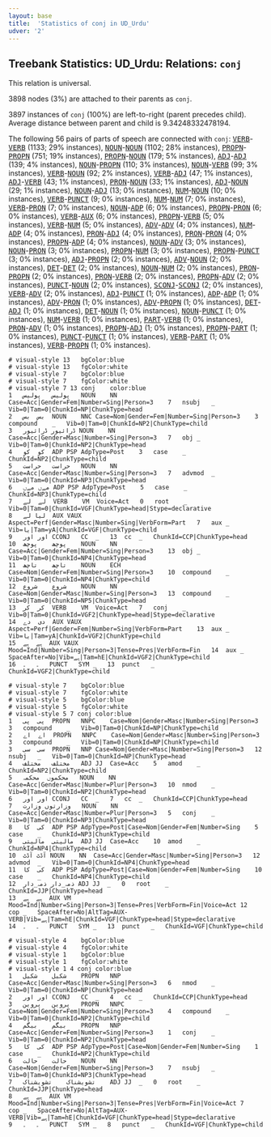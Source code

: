```yaml
---
layout: base
title:  'Statistics of conj in UD_Urdu'
udver: '2'
---
```


## Treebank Statistics: UD_Urdu: Relations: `conj`

This relation is universal.

3898 nodes (3%) are attached to their parents as `conj`.

3897 instances of `conj` (100%) are left-to-right (parent precedes child).
Average distance between parent and child is 9.34248332478194.

The following 56 pairs of parts of speech are connected with `conj`: <tt><a href="ur-pos-VERB.html">VERB</a></tt>-<tt><a href="ur-pos-VERB.html">VERB</a></tt> (1133; 29% instances), <tt><a href="ur-pos-NOUN.html">NOUN</a></tt>-<tt><a href="ur-pos-NOUN.html">NOUN</a></tt> (1102; 28% instances), <tt><a href="ur-pos-PROPN.html">PROPN</a></tt>-<tt><a href="ur-pos-PROPN.html">PROPN</a></tt> (751; 19% instances), <tt><a href="ur-pos-PROPN.html">PROPN</a></tt>-<tt><a href="ur-pos-NOUN.html">NOUN</a></tt> (179; 5% instances), <tt><a href="ur-pos-ADJ.html">ADJ</a></tt>-<tt><a href="ur-pos-ADJ.html">ADJ</a></tt> (139; 4% instances), <tt><a href="ur-pos-NOUN.html">NOUN</a></tt>-<tt><a href="ur-pos-PROPN.html">PROPN</a></tt> (110; 3% instances), <tt><a href="ur-pos-NOUN.html">NOUN</a></tt>-<tt><a href="ur-pos-VERB.html">VERB</a></tt> (99; 3% instances), <tt><a href="ur-pos-VERB.html">VERB</a></tt>-<tt><a href="ur-pos-NOUN.html">NOUN</a></tt> (92; 2% instances), <tt><a href="ur-pos-VERB.html">VERB</a></tt>-<tt><a href="ur-pos-ADJ.html">ADJ</a></tt> (47; 1% instances), <tt><a href="ur-pos-ADJ.html">ADJ</a></tt>-<tt><a href="ur-pos-VERB.html">VERB</a></tt> (43; 1% instances), <tt><a href="ur-pos-PRON.html">PRON</a></tt>-<tt><a href="ur-pos-NOUN.html">NOUN</a></tt> (33; 1% instances), <tt><a href="ur-pos-ADJ.html">ADJ</a></tt>-<tt><a href="ur-pos-NOUN.html">NOUN</a></tt> (29; 1% instances), <tt><a href="ur-pos-NOUN.html">NOUN</a></tt>-<tt><a href="ur-pos-ADJ.html">ADJ</a></tt> (13; 0% instances), <tt><a href="ur-pos-NUM.html">NUM</a></tt>-<tt><a href="ur-pos-NOUN.html">NOUN</a></tt> (10; 0% instances), <tt><a href="ur-pos-VERB.html">VERB</a></tt>-<tt><a href="ur-pos-PUNCT.html">PUNCT</a></tt> (9; 0% instances), <tt><a href="ur-pos-NUM.html">NUM</a></tt>-<tt><a href="ur-pos-NUM.html">NUM</a></tt> (7; 0% instances), <tt><a href="ur-pos-VERB.html">VERB</a></tt>-<tt><a href="ur-pos-PRON.html">PRON</a></tt> (7; 0% instances), <tt><a href="ur-pos-NOUN.html">NOUN</a></tt>-<tt><a href="ur-pos-ADP.html">ADP</a></tt> (6; 0% instances), <tt><a href="ur-pos-PROPN.html">PROPN</a></tt>-<tt><a href="ur-pos-PRON.html">PRON</a></tt> (6; 0% instances), <tt><a href="ur-pos-VERB.html">VERB</a></tt>-<tt><a href="ur-pos-AUX.html">AUX</a></tt> (6; 0% instances), <tt><a href="ur-pos-PROPN.html">PROPN</a></tt>-<tt><a href="ur-pos-VERB.html">VERB</a></tt> (5; 0% instances), <tt><a href="ur-pos-VERB.html">VERB</a></tt>-<tt><a href="ur-pos-NUM.html">NUM</a></tt> (5; 0% instances), <tt><a href="ur-pos-ADV.html">ADV</a></tt>-<tt><a href="ur-pos-ADV.html">ADV</a></tt> (4; 0% instances), <tt><a href="ur-pos-NUM.html">NUM</a></tt>-<tt><a href="ur-pos-ADP.html">ADP</a></tt> (4; 0% instances), <tt><a href="ur-pos-PRON.html">PRON</a></tt>-<tt><a href="ur-pos-ADJ.html">ADJ</a></tt> (4; 0% instances), <tt><a href="ur-pos-PRON.html">PRON</a></tt>-<tt><a href="ur-pos-PRON.html">PRON</a></tt> (4; 0% instances), <tt><a href="ur-pos-PROPN.html">PROPN</a></tt>-<tt><a href="ur-pos-ADP.html">ADP</a></tt> (4; 0% instances), <tt><a href="ur-pos-NOUN.html">NOUN</a></tt>-<tt><a href="ur-pos-ADV.html">ADV</a></tt> (3; 0% instances), <tt><a href="ur-pos-NOUN.html">NOUN</a></tt>-<tt><a href="ur-pos-PRON.html">PRON</a></tt> (3; 0% instances), <tt><a href="ur-pos-PROPN.html">PROPN</a></tt>-<tt><a href="ur-pos-NUM.html">NUM</a></tt> (3; 0% instances), <tt><a href="ur-pos-PROPN.html">PROPN</a></tt>-<tt><a href="ur-pos-PUNCT.html">PUNCT</a></tt> (3; 0% instances), <tt><a href="ur-pos-ADJ.html">ADJ</a></tt>-<tt><a href="ur-pos-PROPN.html">PROPN</a></tt> (2; 0% instances), <tt><a href="ur-pos-ADV.html">ADV</a></tt>-<tt><a href="ur-pos-NOUN.html">NOUN</a></tt> (2; 0% instances), <tt><a href="ur-pos-DET.html">DET</a></tt>-<tt><a href="ur-pos-DET.html">DET</a></tt> (2; 0% instances), <tt><a href="ur-pos-NOUN.html">NOUN</a></tt>-<tt><a href="ur-pos-NUM.html">NUM</a></tt> (2; 0% instances), <tt><a href="ur-pos-PRON.html">PRON</a></tt>-<tt><a href="ur-pos-PROPN.html">PROPN</a></tt> (2; 0% instances), <tt><a href="ur-pos-PRON.html">PRON</a></tt>-<tt><a href="ur-pos-VERB.html">VERB</a></tt> (2; 0% instances), <tt><a href="ur-pos-PROPN.html">PROPN</a></tt>-<tt><a href="ur-pos-ADV.html">ADV</a></tt> (2; 0% instances), <tt><a href="ur-pos-PUNCT.html">PUNCT</a></tt>-<tt><a href="ur-pos-NOUN.html">NOUN</a></tt> (2; 0% instances), <tt><a href="ur-pos-SCONJ.html">SCONJ</a></tt>-<tt><a href="ur-pos-SCONJ.html">SCONJ</a></tt> (2; 0% instances), <tt><a href="ur-pos-VERB.html">VERB</a></tt>-<tt><a href="ur-pos-ADV.html">ADV</a></tt> (2; 0% instances), <tt><a href="ur-pos-ADJ.html">ADJ</a></tt>-<tt><a href="ur-pos-PUNCT.html">PUNCT</a></tt> (1; 0% instances), <tt><a href="ur-pos-ADP.html">ADP</a></tt>-<tt><a href="ur-pos-ADP.html">ADP</a></tt> (1; 0% instances), <tt><a href="ur-pos-ADV.html">ADV</a></tt>-<tt><a href="ur-pos-PRON.html">PRON</a></tt> (1; 0% instances), <tt><a href="ur-pos-ADV.html">ADV</a></tt>-<tt><a href="ur-pos-PROPN.html">PROPN</a></tt> (1; 0% instances), <tt><a href="ur-pos-DET.html">DET</a></tt>-<tt><a href="ur-pos-ADJ.html">ADJ</a></tt> (1; 0% instances), <tt><a href="ur-pos-DET.html">DET</a></tt>-<tt><a href="ur-pos-NOUN.html">NOUN</a></tt> (1; 0% instances), <tt><a href="ur-pos-NOUN.html">NOUN</a></tt>-<tt><a href="ur-pos-PUNCT.html">PUNCT</a></tt> (1; 0% instances), <tt><a href="ur-pos-NUM.html">NUM</a></tt>-<tt><a href="ur-pos-VERB.html">VERB</a></tt> (1; 0% instances), <tt><a href="ur-pos-PART.html">PART</a></tt>-<tt><a href="ur-pos-VERB.html">VERB</a></tt> (1; 0% instances), <tt><a href="ur-pos-PRON.html">PRON</a></tt>-<tt><a href="ur-pos-ADV.html">ADV</a></tt> (1; 0% instances), <tt><a href="ur-pos-PROPN.html">PROPN</a></tt>-<tt><a href="ur-pos-ADJ.html">ADJ</a></tt> (1; 0% instances), <tt><a href="ur-pos-PROPN.html">PROPN</a></tt>-<tt><a href="ur-pos-PART.html">PART</a></tt> (1; 0% instances), <tt><a href="ur-pos-PUNCT.html">PUNCT</a></tt>-<tt><a href="ur-pos-PUNCT.html">PUNCT</a></tt> (1; 0% instances), <tt><a href="ur-pos-VERB.html">VERB</a></tt>-<tt><a href="ur-pos-PART.html">PART</a></tt> (1; 0% instances), <tt><a href="ur-pos-VERB.html">VERB</a></tt>-<tt><a href="ur-pos-PROPN.html">PROPN</a></tt> (1; 0% instances).


~~~ conllu
# visual-style 13	bgColor:blue
# visual-style 13	fgColor:white
# visual-style 7	bgColor:blue
# visual-style 7	fgColor:white
# visual-style 7 13 conj	color:blue
1	پولیس	پولیس	NOUN	NN	Case=Acc|Gender=Fem|Number=Sing|Person=3	7	nsubj	_	Vib=0|Tam=0|ChunkId=NP|ChunkType=head
2	بس	بس	NOUN	NNC	Case=Nom|Gender=Fem|Number=Sing|Person=3	3	compound	_	Vib=0|Tam=0|ChunkId=NP2|ChunkType=child
3	ڈرائیور	ڈرائیور	NOUN	NN	Case=Acc|Gender=Masc|Number=Sing|Person=3	7	obj	_	Vib=0|Tam=0|ChunkId=NP2|ChunkType=head
4	کو	کو	ADP	PSP	AdpType=Post	3	case	_	ChunkId=NP2|ChunkType=child
5	حراست	حراست	NOUN	NN	Case=Acc|Gender=Masc|Number=Sing|Person=3	7	advmod	_	Vib=0|Tam=0|ChunkId=NP3|ChunkType=head
6	مےں	مےں	ADP	PSP	AdpType=Post	5	case	_	ChunkId=NP3|ChunkType=child
7	لے	لے	VERB	VM	Voice=Act	0	root	_	Vib=0|Tam=0|ChunkId=VGF|ChunkType=head|Stype=declarative
8	لیا	لے	AUX	VAUX	Aspect=Perf|Gender=Masc|Number=Sing|VerbForm=Part	7	aux	_	Vib=یا|Tam=yA|ChunkId=VGF|ChunkType=child
9	اور	اور	CCONJ	CC	_	13	cc	_	ChunkId=CCP|ChunkType=head
10	پوچھ	پوچھ	NOUN	NN	Case=Acc|Gender=Fem|Number=Sing|Person=3	13	obj	_	Vib=0|Tam=0|ChunkId=NP4|ChunkType=head
11	تاچھ	تاچھ	NOUN	ECH	Case=Nom|Gender=Fem|Number=Sing|Person=3	10	compound	_	Vib=0|Tam=0|ChunkId=NP4|ChunkType=child
12	شروع	شروع	NOUN	NN	Case=Nom|Gender=Masc|Number=Sing|Person=3	13	compound	_	Vib=0|Tam=0|ChunkId=NP5|ChunkType=head
13	کر	کر	VERB	VM	Voice=Act	7	conj	_	Vib=0|Tam=0|ChunkId=VGF2|ChunkType=head|Stype=declarative
14	دی	دے	AUX	VAUX	Aspect=Perf|Gender=Fem|Number=Sing|VerbForm=Part	13	aux	_	Vib=یا|Tam=yA|ChunkId=VGF2|ChunkType=child
15	ہے	ہے	AUX	VAUX	Mood=Ind|Number=Sing|Person=3|Tense=Pres|VerbForm=Fin	14	aux	_	SpaceAfter=No|Vib=ہے|Tam=hE|ChunkId=VGF2|ChunkType=child
16	۔	۔	PUNCT	SYM	_	13	punct	_	ChunkId=VGF2|ChunkType=child

~~~


~~~ conllu
# visual-style 7	bgColor:blue
# visual-style 7	fgColor:white
# visual-style 5	bgColor:blue
# visual-style 5	fgColor:white
# visual-style 5 7 conj	color:blue
1	پی	پی	PROPN	NNPC	Case=Nom|Gender=Masc|Number=Sing|Person=3	3	compound	_	Vib=0|Tam=0|ChunkId=NP|ChunkType=child
2	اے	اے	PROPN	NNPC	Case=Nom|Gender=Masc|Number=Sing|Person=3	3	compound	_	Vib=0|Tam=0|ChunkId=NP|ChunkType=child
3	سی	سی	PROPN	NNP	Case=Nom|Gender=Masc|Number=Sing|Person=3	12	nsubj	_	Vib=0|Tam=0|ChunkId=NP|ChunkType=head
4	مختلف	مختلف	ADJ	JJ	Case=Acc	5	amod	_	ChunkId=NP2|ChunkType=child
5	محکموں	محکمہ	NOUN	NN	Case=Acc|Gender=Masc|Number=Plur|Person=3	10	nmod	_	Vib=0|Tam=0|ChunkId=NP2|ChunkType=head
6	اور	اور	CCONJ	CC	_	7	cc	_	ChunkId=CCP|ChunkType=head
7	وزارتوں	وزارت	NOUN	NN	Case=Acc|Gender=Masc|Number=Plur|Person=3	5	conj	_	Vib=0|Tam=0|ChunkId=NP3|ChunkType=head
8	کی	کا	ADP	PSP	AdpType=Post|Case=Nom|Gender=Fem|Number=Sing	5	case	_	ChunkId=NP3|ChunkType=child
9	مالیتی	مالیتی	ADJ	JJ	Case=Acc	10	amod	_	ChunkId=NP4|ChunkType=child
10	آڈٹ	آڈٹ	NOUN	NN	Case=Acc|Gender=Masc|Number=Sing|Person=3	12	advmod	_	Vib=0|Tam=0|ChunkId=NP4|ChunkType=head
11	کی	کا	ADP	PSP	AdpType=Post|Case=Nom|Gender=Fem|Number=Sing	10	case	_	ChunkId=NP4|ChunkType=child
12	ذمہ_دار	ذمہ_دار	ADJ	JJ	_	0	root	_	ChunkId=JJP|ChunkType=head
13	ہے	ہے	AUX	VM	Mood=Ind|Number=Sing|Person=3|Tense=Pres|VerbForm=Fin|Voice=Act	12	cop	_	SpaceAfter=No|AltTag=AUX-VERB|Vib=ہے|Tam=hE|ChunkId=VGF|ChunkType=head|Stype=declarative
14	۔	۔	PUNCT	SYM	_	13	punct	_	ChunkId=VGF|ChunkType=child

~~~


~~~ conllu
# visual-style 4	bgColor:blue
# visual-style 4	fgColor:white
# visual-style 1	bgColor:blue
# visual-style 1	fgColor:white
# visual-style 1 4 conj	color:blue
1	شکیل	شکیل	PROPN	NNP	Case=Acc|Gender=Masc|Number=Sing|Person=3	6	nmod	_	Vib=0|Tam=0|ChunkId=NP|ChunkType=head
2	اور	اور	CCONJ	CC	_	4	cc	_	ChunkId=CCP|ChunkType=head
3	پروین	پروین	PROPN	NNPC	Case=Nom|Gender=Fem|Number=Sing|Person=3	4	compound	_	Vib=0|Tam=0|ChunkId=NP2|ChunkType=child
4	بیگم	بیگم	PROPN	NNP	Case=Acc|Gender=Fem|Number=Sing|Person=3	1	conj	_	Vib=0|Tam=0|ChunkId=NP2|ChunkType=head
5	کی	کا	ADP	PSP	AdpType=Post|Case=Nom|Gender=Fem|Number=Sing	1	case	_	ChunkId=NP2|ChunkType=child
6	حالت	حالت	NOUN	NN	Case=Nom|Gender=Fem|Number=Sing|Person=3	7	nsubj	_	Vib=0|Tam=0|ChunkId=NP3|ChunkType=head
7	تشویشناک	تشویشناک	ADJ	JJ	_	0	root	_	ChunkId=JJP|ChunkType=head
8	ہے	ہے	AUX	VM	Mood=Ind|Number=Sing|Person=3|Tense=Pres|VerbForm=Fin|Voice=Act	7	cop	_	SpaceAfter=No|AltTag=AUX-VERB|Vib=ہے|Tam=hE|ChunkId=VGF|ChunkType=head|Stype=declarative
9	۔	۔	PUNCT	SYM	_	8	punct	_	ChunkId=VGF|ChunkType=child

~~~


